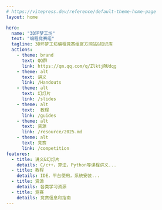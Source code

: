 ```yaml
---
# https://vitepress.dev/reference/default-theme-home-page
layout: home

hero:
  name: "3D环梦工坊"
  text: "编程竞赛组"
  tagline: 3D环梦工坊编程竞赛组官方网站&知识库
  actions:
    - theme: brand
      text: QQ群
      link: https://qm.qq.com/q/ZlktjRUdqg
    - theme: alt
      text: 讲义
      link: /Handouts
    - theme: alt
      text: 幻灯片
      link: /slides 
    - theme: alt
      text:  教程
      link: /guides
    - theme: alt
      text: 资源
      link: /resource/2025.md
    - theme: alt
      text: 竞赛
      link: /competition
features:
  - title: 讲义&幻灯片
    details: C/c++，算法，Python等课程讲义...
  - title: 教程
    details: IDE，平台使用，系统安装...
  - title: 资源
    details: 各类学习资源
  - title: 竞赛
    details: 竞赛信息和指南
---
```



